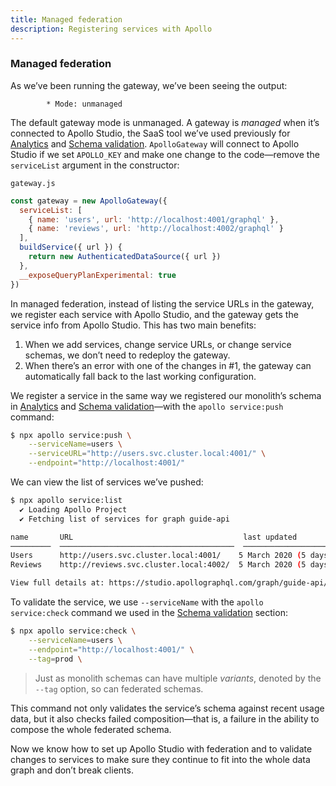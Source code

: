 ```yaml
---
title: Managed federation
description: Registering services with Apollo
---
```


### Managed federation

As we’ve been running the gateway, we’ve been seeing the output:

```
        * Mode: unmanaged
```

The default gateway mode is unmanaged. A gateway is *managed* when it’s connected to Apollo Studio, the SaaS tool we’ve used previously for [Analytics](../server/production/analytics.md) and [Schema validation](../server/extended-topics/schema-validation.md). `ApolloGateway` will connect to Apollo Studio if we set `APOLLO_KEY` and make one change to the code—remove the `serviceList` argument in the constructor:

`gateway.js`

```js
const gateway = new ApolloGateway({
  serviceList: [
    { name: 'users', url: 'http://localhost:4001/graphql' },
    { name: 'reviews', url: 'http://localhost:4002/graphql' }
  ],
  buildService({ url }) {
    return new AuthenticatedDataSource({ url })
  },
  __exposeQueryPlanExperimental: true
})
```

In managed federation, instead of listing the service URLs in the gateway, we register each service with Apollo Studio, and the gateway gets the service info from Apollo Studio. This has two main benefits: 

1. When we add services, change service URLs, or change service schemas, we don’t need to redeploy the gateway.
2. When there’s an error with one of the changes in #1, the gateway can automatically fall back to the last working configuration.

We register a service in the same way we registered our monolith’s schema in [Analytics](../server/production/analytics.md) and [Schema validation](../server/extended-topics/schema-validation.md)—with the `apollo service:push` command:

```sh
$ npx apollo service:push \
    --serviceName=users \
    --serviceURL="http://users.svc.cluster.local:4001/" \
    --endpoint="http://localhost:4001/"
```

We can view the list of services we’ve pushed:

```sh
$ npx apollo service:list
  ✔ Loading Apollo Project
  ✔ Fetching list of services for graph guide-api

name       URL                                      last updated
─────────  ───────────────────────────────────────  ────────────────────────
Users      http://users.svc.cluster.local:4001/    5 March 2020 (5 days ago)
Reviews    http://reviews.svc.cluster.local:4002/  5 March 2020 (5 days ago)

View full details at: https://studio.apollographql.com/graph/guide-api/service-list
```

To validate the service, we use `--serviceName` with the `apollo service:check` command we used in the [Schema validation](../server/extended-topics/schema-validation.md) section:

```sh
$ npx apollo service:check \
    --serviceName=users \
    --endpoint="http://localhost:4001/" \
    --tag=prod \
```

> Just as monolith schemas can have multiple *variants*, denoted by the `--tag` option, so can federated schemas.

This command not only validates the service’s schema against recent usage data, but it also checks failed composition—that is, a failure in the ability to compose the whole federated schema. 

Now we know how to set up Apollo Studio with federation and to validate changes to services to make sure they continue to fit into the whole data graph and don’t break clients.

